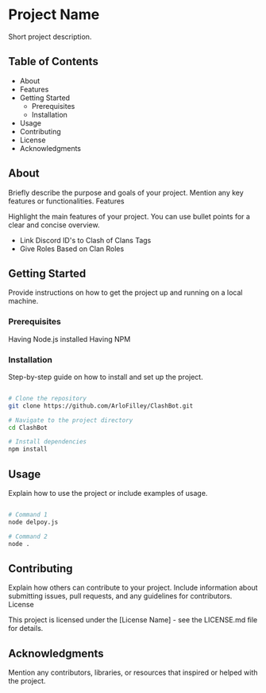 # Project Name

Short project description.

## Table of Contents

- About
- Features
- Getting Started
    - Prerequisites
    - Installation
- Usage
- Contributing
- License
- Acknowledgments

## About

Briefly describe the purpose and goals of your project. Mention any key features or functionalities.
Features

Highlight the main features of your project. You can use bullet points for a clear and concise overview.

- Link Discord ID's to Clash of Clans Tags
- Give Roles Based on Clan Roles

## Getting Started

Provide instructions on how to get the project up and running on a local machine.

### Prerequisites

Having Node.js installed
Having NPM

### Installation

Step-by-step guide on how to install and set up the project.

```bash

# Clone the repository
git clone https://github.com/ArloFilley/ClashBot.git

# Navigate to the project directory
cd ClashBot

# Install dependencies
npm install
```

## Usage

Explain how to use the project or include examples of usage.

```bash

# Command 1
node delpoy.js

# Command 2
node .
```

## Contributing

Explain how others can contribute to your project. Include information about submitting issues, pull requests, and any guidelines for contributors.
License

This project is licensed under the [License Name] - see the LICENSE.md file for details.

## Acknowledgments

Mention any contributors, libraries, or resources that inspired or helped with the project.